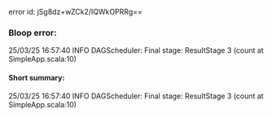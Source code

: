error id: jSg8dz+wZCk2/IQWkOPRRg==
### Bloop error:

25/03/25 16:57:40 INFO DAGScheduler: Final stage: ResultStage 3 (count at SimpleApp.scala:10)
#### Short summary: 

25/03/25 16:57:40 INFO DAGScheduler: Final stage: ResultStage 3 (count at SimpleApp.scala:10)